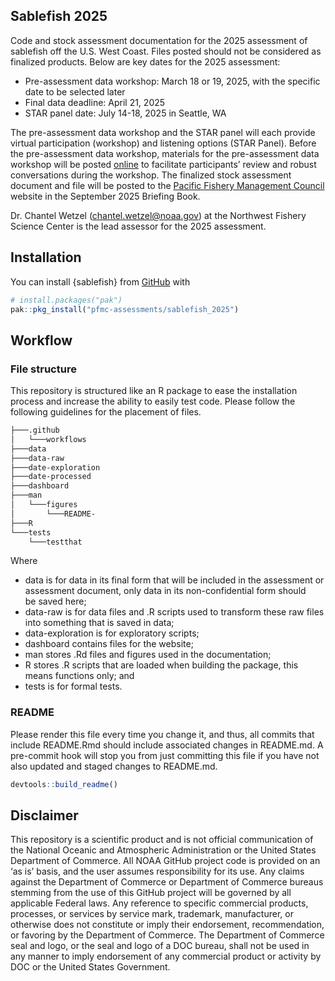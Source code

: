 
<!-- README.md is generated from README.Rmd. Please edit that file -->

## Sablefish 2025

Code and stock assessment documentation for the 2025 assessment of
sablefish off the U.S. West Coast. Files posted should not be considered
as finalized products. Below are key dates for the 2025 assessment:

- Pre-assessment data workshop: March 18 or 19, 2025, with the specific
  date to be selected later
- Final data deadline: April 21, 2025
- STAR panel date: July 14-18, 2025 in Seattle, WA

The pre-assessment data workshop and the STAR panel will each provide
virtual participation (workshop) and listening options (STAR Panel).
Before the pre-assessment data workshop, materials for the
pre-assessment data workshop will be posted
[online](https://connect.fisheries.noaa.gov/sablefish-2025/) to
facilitate participants’ review and robust conversations during the
workshop. The finalized stock assessment document and file will be
posted to the [Pacific Fishery Management
Council](https://www.pcouncil.org/) website in the September 2025
Briefing Book.

Dr. Chantel Wetzel (<chantel.wetzel@noaa.gov>) at the Northwest Fishery
Science Center is the lead assessor for the 2025 assessment.

## Installation

You can install {sablefish} from [GitHub](https://github.com/) with

``` r
# install.packages("pak")
pak::pkg_install("pfmc-assessments/sablefish_2025")
```

## Workflow

### File structure

This repository is structured like an R package to ease the installation
process and increase the ability to easily test code. Please follow the
following guidelines for the placement of files.

``` bash
├───.github
│   └───workflows
├───data
├───data-raw
├───date-exploration
├───date-processed
├───dashboard
├───man
│   └───figures
│       └───README-
├───R
└───tests
    └───testthat
```

Where

- data is for data in its final form that will be included in the
  assessment or assessment document, only data in its non-confidential
  form should  
  be saved here;
- data-raw is for data files and .R scripts used to transform these raw
  files into something that is saved in data;
- data-exploration is for exploratory scripts;
- dashboard contains files for the website;
- man stores .Rd files and figures used in the documentation;
- R stores .R scripts that are loaded when building the package, this
  means functions only; and
- tests is for formal tests.

### README

Please render this file every time you change it, and thus, all commits
that include README.Rmd should include associated changes in README.md.
A pre-commit hook will stop you from just committing this file if you
have not also updated and staged changes to README.md.

``` r
devtools::build_readme()
```

## Disclaimer

This repository is a scientific product and is not official
communication of the National Oceanic and Atmospheric Administration or
the United States Department of Commerce. All NOAA GitHub project code
is provided on an ‘as is’ basis, and the user assumes responsibility for
its use. Any claims against the Department of Commerce or Department of
Commerce bureaus stemming from the use of this GitHub project will be
governed by all applicable Federal laws. Any reference to specific
commercial products, processes, or services by service mark, trademark,
manufacturer, or otherwise does not constitute or imply their
endorsement, recommendation, or favoring by the Department of Commerce.
The Department of Commerce seal and logo, or the seal and logo of a DOC
bureau, shall not be used in any manner to imply endorsement of any
commercial product or activity by DOC or the United States Government.
